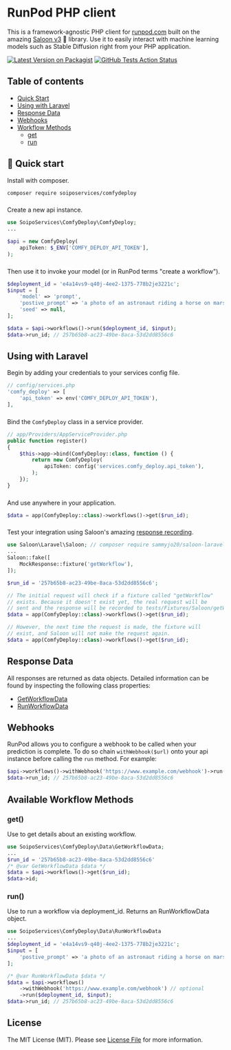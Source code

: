 # RunPod PHP client
This is a framework-agnostic PHP client for [runpod.com](https://www.runpod.com/) built on the amazing [Saloon v3](https://docs.saloon.dev/) 🤠 library. Use it to easily interact with machine learning models such as Stable Diffusion right from your PHP application.

[![Latest Version on Packagist](https://img.shields.io/packagist/v/soiposervices/comfydeploy.svg?style=flat-square)](https://packagist.org/packages/soiposervices/comfydeploy)
[![GitHub Tests Action Status](https://github.com/SoipoServices/comfydeploy/actions/workflows/tests.yml/badge.svg?branch=main)](https://github.com/SoipoServices/comfydeploy/actions/workflows/tests.yml)

## Table of contents
- [Quick Start](https://github.com/soiposervices/comfydeploy#-quick-start)
- [Using with Laravel](https://github.com/soiposervices/comfydeploy#using-with-laravel)
- [Response Data](https://github.com/soiposervices/comfydeploy#response-data)
- [Webhooks](https://github.com/soiposervices/comfydeploy#webhooks)
- [Workflow Methods](https://github.com/soiposervices/comfydeploy#available-prediction-methods)
    - [get](https://github.com/soiposervices/comfydeploy#get)
    - [run](https://github.com/soiposervices/comfydeploy#run)

## 🚀 Quick start

Install with composer.

```bash
composer require soiposervices/comfydeploy
```
### 

Create a new api instance.
```php
use SoipoServices\ComfyDeploy\ComfyDeploy;
...

$api = new ComfyDeploy(
    apiToken: $_ENV['COMFY_DEPLOY_API_TOKEN'],
);
```
###

Then use it to invoke your model (or in RunPod terms "create a workflow").
```php
$deployment_id = 'e4a14vs9-q40j-4ee2-1375-778b2je3221c';
$input = [
    'model' => 'prompt',
    'postive_prompt' => 'a photo of an astronaut riding a horse on mars',
    'seed' => null,
];

$data = $api->workflows()->run($deployment_id, $input);
$data->run_id; // 257b65b8-ac23-49be-8aca-53d2dd8556c6
```

## Using with Laravel
Begin by adding your credentials to your services config file.
```php
// config/services.php
'comfy_deploy' => [
    'api_token' => env('COMFY_DEPLOY_API_TOKEN'),
],
```
###

Bind the `ComfyDeploy` class in a service provider.
```php
// app/Providers/AppServiceProvider.php
public function register()
{
    $this->app->bind(ComfyDeploy::class, function () {
        return new ComfyDeploy(
            apiToken: config('services.comfy_deploy.api_token'),
        );
    });
}
````
###

And use anywhere in your application.
```php
$data = app(ComfyDeploy::class)->workflows()->get($run_id);
```
###

Test your integration using Saloon's amazing [response recording](https://docs.saloon.dev/testing/recording-requests#fixture-path).
```php
use Saloon\Laravel\Saloon; // composer require sammyjo20/saloon-laravel "^2.0"
...
Saloon::fake([
    MockResponse::fixture('getWorkflow'),
]);

$run_id = '257b65b8-ac23-49be-8aca-53d2dd8556c6';

// The initial request will check if a fixture called "getWorkflow" 
// exists. Because it doesn't exist yet, the real request will be
// sent and the response will be recorded to tests/Fixtures/Saloon/getWorkflow.json.
$data = app(ComfyDeploy::class)->workflows()->get($run_id);

// However, the next time the request is made, the fixture will 
// exist, and Saloon will not make the request again.
$data = app(ComfyDeploy::class)->workflows()->get($run_id);
```

## Response Data
All responses are returned as data objects. Detailed information can be found by inspecting the following class properties:

* [GetWorkflowData](https://github.com/SoipoServices/comfydeploy/blob/main/src/Data/GetWorkflowData.php)
* [RunWorkflowData](https://github.com/SoipoServices/comfydeploy/blob/main/src/Data/RunWorkflowData.php)

## Webhooks
RunPod allows you to configure a webhook to be called when your prediction is complete. To do so chain `withWebhook($url)` onto your api instance before calling the `run` method. For example:

```php
$api->workflows()->withWebhook('https://www.example.com/webhook')->run($deployment_id, $input);
$data->run_id; // 257b65b8-ac23-49be-8aca-53d2dd8556c6
```

## Available Workflow Methods
### get()
Use to get details about an existing workflow.
```php
use SoipoServices\ComfyDeploy\Data\GetWorkflowData;
...
$run_id = '257b65b8-ac23-49be-8aca-53d2dd8556c6'
/* @var GetWorkflowData $data */
$data = $api->workflows()->get($run_id);
$data->id;
```

### run()
Use to run a workflow via deployment_id. Returns an RunWorkflowData object.
```php
use SoipoServices\ComfyDeploy\Data\RunWorkflowData
...
$deployment_id = 'e4a14vs9-q40j-4ee2-1375-778b2je3221c';
$input = [
    'postive_prompt' => 'a photo of an astronaut riding a horse on mars',
];

/* @var RunWorkflowData $data */
$data = $api->workflows()
    ->withWebhook('https://www.example.com/webhook') // optional
    ->run($deployment_id, $input);
$data->run_id; // 257b65b8-ac23-49be-8aca-53d2dd8556c6
```

## License

The MIT License (MIT). Please see [License File](LICENSE.md) for more information.
